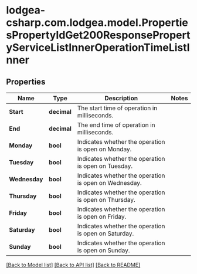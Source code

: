 
# lodgea-csharp.com.lodgea.model.PropertiesPropertyIdGet200ResponsePropertyServiceListInnerOperationTimeListInner

## Properties

Name | Type | Description | Notes
------------ | ------------- | ------------- | -------------
**Start** | **decimal** | The start time of operation in milliseconds. | 
**End** | **decimal** | The end time of operation in milliseconds. | 
**Monday** | **bool** | Indicates whether the operation is open on Monday. | 
**Tuesday** | **bool** | Indicates whether the operation is open on Tuesday. | 
**Wednesday** | **bool** | Indicates whether the operation is open on Wednesday. | 
**Thursday** | **bool** | Indicates whether the operation is open on Thursday. | 
**Friday** | **bool** | Indicates whether the operation is open on Friday. | 
**Saturday** | **bool** | Indicates whether the operation is open on Saturday. | 
**Sunday** | **bool** | Indicates whether the operation is open on Sunday. | 

[[Back to Model list]](../README.md#documentation-for-models)
[[Back to API list]](../README.md#documentation-for-api-endpoints)
[[Back to README]](../README.md)

